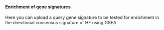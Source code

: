 #### Enrichment of gene signatures

Here you can upload a query gene signature to be tested for enrichment in the directional consensus signature of HF using GSEA
